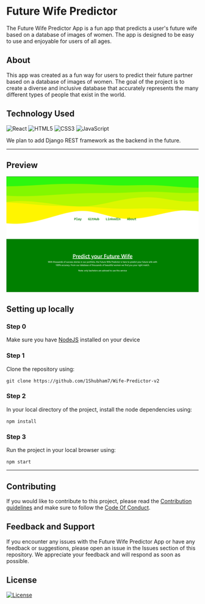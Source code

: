 # Future Wife Predictor

The Future Wife Predictor App is a fun app that predicts a user's future wife based on a database of images of women. The app is designed to be easy to use and enjoyable for users of all ages.

## About

This app was created as a fun way for users to predict their future partner based on a database of images of women. The goal of the project is to create a diverse and inclusive database that accurately represents the many different types of people that exist in the world.

## Technology Used

![React](https://img.shields.io/badge/react-%2320232a.svg?style=for-the-badge&logo=react&logoColor=%2361DAFB)
![HTML5](https://img.shields.io/badge/html5-%23E34F26.svg?style=for-the-badge&logo=html5&logoColor=white)
![CSS3](https://img.shields.io/badge/css3-%231572B6.svg?style=for-the-badge&logo=css3&logoColor=white)
![JavaScript](https://img.shields.io/badge/javascript-%23323330.svg?style=for-the-badge&logo=javascript&logoColor=%23F7DF1E)

We plan to add Django REST framework as the backend in the future.

<hr>

## Preview
![Preview image](assets/image.png)

## Setting up locally

### Step 0
Make sure you have [NodeJS](nodejs.org) installed on your device

### Step 1
Clone the repository using:

```
git clone https://github.com/1Shubham7/Wife-Predictor-v2
```
### Step 2
In your local directory of the project, install the node dependencies using:

```
npm install
```

### Step 3
Run the project in your local browser using:

```
npm start
```

--- 

## Contributing
If you would like to contribute to this project, please read the [Contribution guidelines](CONTRIBUTING.md) and make sure to follow the [Code Of Conduct](CODE_OF_CONDUCT.md).

## Feedback and Support
If you encounter any issues with the Future Wife Predictor App or have any feedback or suggestions, please open an issue in the Issues section of this repository. We appreciate your feedback and will respond as soon as possible.

## License
[![License](https://img.shields.io/github/license/1Shubham7/Wife-Predictor-v2.svg?style=for-the-badge)](https://github.com/1Shubham7/Wife-Predictor-v2/blob/main/LICENSE)


